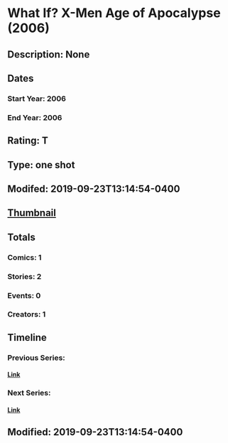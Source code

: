 # What If? X-Men Age of Apocalypse (2006)
## Description: None
## Dates
### Start Year: 2006
### End Year: 2006
## Rating: T
## Type: one shot
## Modifed: 2019-09-23T13:14:54-0400
## [Thumbnail](http://i.annihil.us/u/prod/marvel/i/mg/b/40/image_not_available.jpg)
## Totals
### Comics: 1
### Stories: 2
### Events: 0
### Creators: 1
## Timeline
### Previous Series: 
#### [Link]()
### Next Series: 
#### [Link]()
## Modified: 2019-09-23T13:14:54-0400